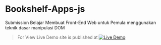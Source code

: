 # Bookshelf-Apps-js
Submission Belajar Membuat Front-End Web untuk Pemula menggunakan teknik dasar manipulasi DOM
> For View Live Demo
site is published at [![Live Demo](https://flat.badgen.net/badge/icon/visit?icon=chrome&label)](https://bookshelf-apps-js.netlify.app)
